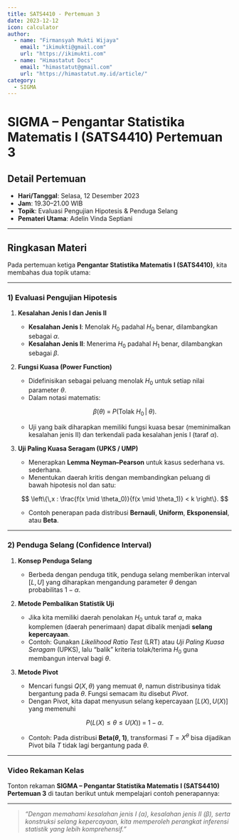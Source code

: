 ```yaml
--- 
title: SATS4410 - Pertemuan 3
date: 2023-12-12
icon: calculator
author:
  - name: "Firmansyah Mukti Wijaya"
    email: "ikimukti@gmail.com"
    url: "https://ikimukti.com"
  - name: "Himastatut Docs"
    email: "himastatut@gmail.com"
    url: "https://himastatut.my.id/article/"
category:
  - SIGMA
--- 
```


# SIGMA – Pengantar Statistika Matematis I (SATS4410) Pertemuan 3

## Detail Pertemuan

- **Hari/Tanggal**: Selasa, 12 Desember 2023  
- **Jam**: 19.30–21.00 WIB  
- **Topik**: Evaluasi Pengujian Hipotesis & Penduga Selang  
- **Pemateri Utama**: Adelin Vinda Septiani

--- 

## Ringkasan Materi

Pada pertemuan ketiga **Pengantar Statistika Matematis I (SATS4410)**, kita membahas dua topik utama:

--- 

### 1) Evaluasi Pengujian Hipotesis

1. **Kesalahan Jenis I dan Jenis II**  
   - **Kesalahan Jenis I**: Menolak $H_0$ padahal $H_0$ benar, dilambangkan sebagai $\alpha$.  
   - **Kesalahan Jenis II**: Menerima $H_0$ padahal $H_1$ benar, dilambangkan sebagai $\beta$.

2. **Fungsi Kuasa (Power Function)**  
   - Didefinisikan sebagai peluang menolak $H_0$ untuk setiap nilai parameter $\theta$.  
   - Dalam notasi matematis:

   $$
   \beta(\theta) \;=\; P(\text{Tolak } H_0 \,\big|\; \theta).
   $$

   - Uji yang baik diharapkan memiliki fungsi kuasa besar (meminimalkan kesalahan jenis II) dan terkendali pada kesalahan jenis I (taraf $\alpha$).

3. **Uji Paling Kuasa Seragam (UPKS / UMP)**  
   - Menerapkan **Lemma Neyman–Pearson** untuk kasus sederhana vs. sederhana.  
   - Menentukan daerah kritis dengan membandingkan peluang di bawah hipotesis nol dan satu:

   $$
   \left\{\,x : \frac{f(x \mid \theta_0)}{f(x \mid \theta_1)} < k \right\}.
   $$

   - Contoh penerapan pada distribusi **Bernauli**, **Uniform**, **Eksponensial**, atau **Beta**.

--- 

### 2) Penduga Selang (Confidence Interval)

1. **Konsep Penduga Selang**  
   - Berbeda dengan penduga titik, penduga selang memberikan interval $[L, U]$ yang diharapkan mengandung parameter $\theta$ dengan probabilitas $1 - \alpha$.  

2. **Metode Pembalikan Statistik Uji**  
   - Jika kita memiliki daerah penolakan $H_0$ untuk taraf $\alpha$, maka komplemen (daerah penerimaan) dapat dibalik menjadi **selang kepercayaan**.  
   - Contoh: Gunakan *Likelihood Ratio Test* (LRT) atau *Uji Paling Kuasa Seragam* (UPKS), lalu “balik” kriteria tolak/terima $H_0$ guna membangun interval bagi $\theta$.

3. **Metode Pivot**  
   - Mencari fungsi $Q(X,\theta)$ yang memuat $\theta$, namun distribusinya tidak bergantung pada $\theta$. Fungsi semacam itu disebut *Pivot*.  
   - Dengan Pivot, kita dapat menyusun selang kepercayaan $[L(X), U(X)]$ yang memenuhi

   $$
   P\bigl(L(X) \le \theta \le U(X)\bigr) \;=\; 1 - \alpha.
   $$

   - Contoh: Pada distribusi **Beta($\theta$, 1)**, transformasi $T = X^\theta$ bisa dijadikan Pivot bila $T$ tidak lagi bergantung pada $\theta$.

--- 

### Video Rekaman Kelas

Tonton rekaman **SIGMA – Pengantar Statistika Matematis I (SATS4410) Pertemuan 3** di tautan berikut untuk mempelajari contoh penerapannya:

<VidStack
  src="https://www.youtube.com/watch?v=OzMECNiqIGc"
  title="SIGMA - Pengantar Statistika Matematis I (SATS4410) Pertemuan 3"
/>

--- 

> *“Dengan memahami kesalahan jenis I ($\alpha$), kesalahan jenis II ($\beta$), serta konstruksi selang kepercayaan, kita memperoleh perangkat inferensi statistik yang lebih komprehensif.”*

